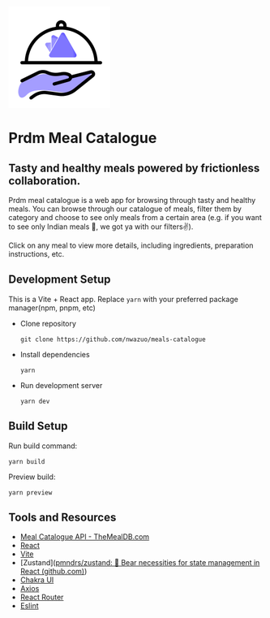 ![](src/assets/paradimemeals.svg)

# Prdm Meal Catalogue

## Tasty and healthy meals powered by frictionless collaboration. 

Prdm meal catalogue is a web app for browsing through tasty and healthy meals. You can browse through our catalogue of meals, filter them by category and choose to see only meals from a certain area (e.g. if you want to see only Indian meals 🙂, we got ya with our filters✌). 

Click on any meal to view more details, including ingredients, preparation instructions, etc. 

## Development Setup

This is a Vite + React app. Replace `yarn` with your preferred package manager(npm, pnpm, etc)

- Clone repository

  ```
  git clone https://github.com/nwazuo/meals-catalogue
  ```

* Install dependencies

  ```
  yarn
  ```

* Run development server

  ```
  yarn dev
  ```

## Build Setup

Run build command: 

```
yarn build
```

Preview build: 

```
yarn preview
```

## Tools and Resources

* [Meal Catalogue API - TheMealDB.com](https://www.themealdb.com/)
* [React](https://reactjs.org)
* [Vite](https://vitejs.dev/)
* [Zustand]([pmndrs/zustand: 🐻 Bear necessities for state management in React (github.com)](https://github.com/pmndrs/zustand))
* [Chakra UI](https://chakra-ui.com)
* [Axios](https://axios-http.com/)
* [React Router](https://reactrouter.com/)
* [Eslint](https://eslint.org/)

